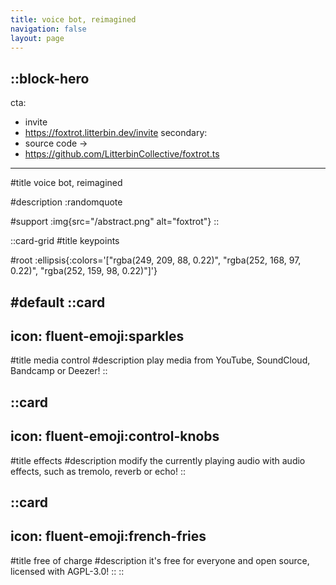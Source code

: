```yaml
---
title: voice bot, reimagined
navigation: false
layout: page
---
```


::block-hero
---
cta:
  - invite
  - https://foxtrot.litterbin.dev/invite
secondary:
  - source code →
  - https://github.com/LitterbinCollective/foxtrot.ts
---
#title
voice bot, reimagined

#description
:randomquote

#support
:img{src="/abstract.png" alt="foxtrot"}
::

::card-grid
#title
keypoints

#root
:ellipsis{:colors='["rgba(249, 209, 88, 0.22)", "rgba(252, 168, 97, 0.22)", "rgba(252, 159, 98, 0.22)"]'}

#default
  ::card
  ---
  icon: fluent-emoji:sparkles
  ---
  #title
  media control
  #description
  play media from YouTube, SoundCloud, Bandcamp or Deezer!
  ::

  ::card
  ---
  icon: fluent-emoji:control-knobs
  ---
  #title
  effects
  #description
  modify the currently playing audio with audio effects, such as tremolo, reverb or echo!
  ::

  ::card
  ---
  icon: fluent-emoji:french-fries
  ---
  #title
  free of charge
  #description
  it's free for everyone and open source, licensed with AGPL-3.0!
  ::
::